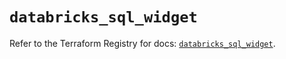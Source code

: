 # `databricks_sql_widget`

Refer to the Terraform Registry for docs: [`databricks_sql_widget`](https://registry.terraform.io/providers/databricks/databricks/1.36.3/docs/resources/sql_widget).
